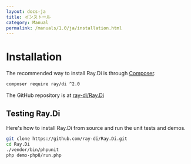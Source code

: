 ```yaml
---
layout: docs-ja
title: インストール
category: Manual
permalink: /manuals/1.0/ja/installation.html
---
```

# Installation

The recommended way to install Ray.Di is through [Composer](https://github.com/composer/composer).

```bash
composer require ray/di ^2.0
```

The GitHub repository is at [ray-di/Ray.Di](https://github.com/ray-di/Ray.Di)

## Testing Ray.Di

Here's how to install Ray.Di from source and run the unit tests and demos.

```bash
git clone https://github.com/ray-di/Ray.Di.git
cd Ray.Di
./vendor/bin/phpunit
php demo-php8/run.php
```
